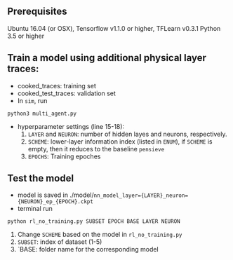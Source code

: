 

## Prerequisites
Ubuntu 16.04 (or OSX), Tensorflow v1.1.0 or higher, TFLearn v0.3.1 
Python 3.5 or higher



## Train a model using additional physical layer traces:
* cooked_traces: training set
* cooked_test_traces: validation set
* In `sim`, run 
```
python3 multi_agent.py
```
  
* hyperparameter settings (line 15-18): 
  1. `LAYER` and `NEURON`: number of hidden layes and neurons, respectively.
  2. `SCHEME`: lower-layer information index (listed in `ENUM`), if `SCHEME` is empty, then it reduces to the baseline `pensieve`
  3. `EPOCHS`: Training epoches
  
## Test the model
* model is saved in ./model/`nn_model_layer={LAYER}_neuron={NEURON}_ep_{EPOCH}.ckpt`
* terminal run 
```
python rl_no_training.py SUBSET EPOCH BASE LAYER NEURON
```
  
  1. Change `SCHEME` based on the model in `rl_no_training.py`
  2. `SUBSET`: index of dataset (1-5)
  3. `BASE: folder name for the corresponding model 


  




## 